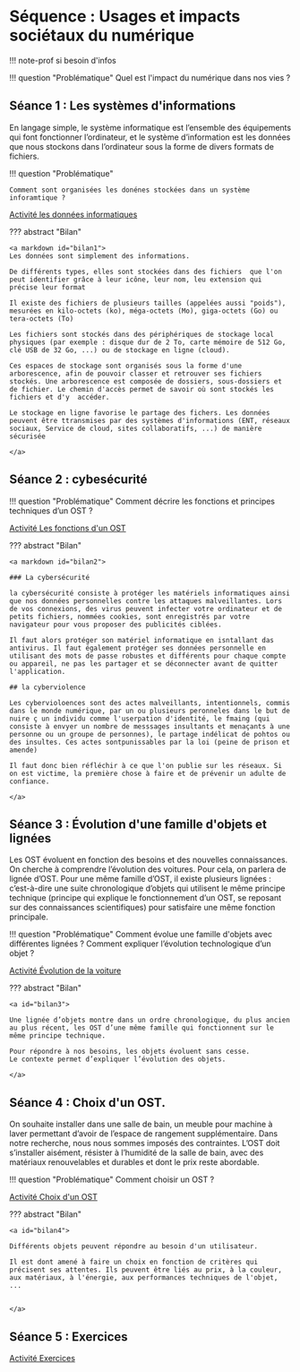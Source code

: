 # Séquence : Usages et impacts sociétaux du numérique

!!! note-prof
    si besoin d'infos


!!! question "Problématique"
    Quel est l'impact du numérique dans nos vies ?

    


## Séance 1 : Les systèmes d'informations


En langage simple, le système informatique est l’ensemble des équipements qui font fonctionner l’ordinateur, et le système d’information est les données que nous stockons dans l’ordinateur sous la forme de divers formats de fichiers.



!!! question "Problématique"

    Comment sont organisées les donénes stockées dans un système inforamtique ?

[Activité les données informatiques](../famillesObj)







??? abstract "Bilan"

    <a markdown id="bilan1">
    Les données sont simplement des informations.

    De différents types, elles sont stockées dans des fichiers  que l'on peut identifier grâce à leur icône, leur nom, leu extension qui précise leur format

    Il existe des fichiers de plusieurs tailles (appelées aussi "poids"), mesurées en kilo-octets (ko), méga-octets (Mo), giga-octets (Go) ou tera-octets (To)

    Les fichiers sont stockés dans des périphériques de stockage local physiques (par exemple : disque dur de 2 To, carte mémoire de 512 Go, clé USB de 32 Go, ...) ou de stockage en ligne (cloud).

    Ces espaces de stockage sont organisés sous la forme d'une arborescence, afin de pouvoir classer et retrouver ses fichiers stockés. Une arborescence est composée de dossiers, sous-dossiers et de fichier. Le chemin d'accès permet de savoir où sont stockés les fichiers et d'y  accéder.

    Le stockage en ligne favorise le partage des fichers. Les données peuvent être ttransmises par des systèmes d'informations (ENT, réseaux sociaux, Service de cloud, sites collaboratifs, ...) de manière sécurisée

    </a>

<div style="page-break-after: always;"></div>


## Séance 2 : cybesécurité

!!! question "Problématique"
    Comment décrire les fonctions et principes techniques d’un OST ?

[Activité Les fonctions d'un OST](../fonctions)




??? abstract "Bilan"

    <a markdown id="bilan2">

    ### La cybersécurité

    la cybersécurité consiste à protéger les matériels informatiques ainsi que nos données personnelles contre les attaques malveillantes. Lors de vos connexions, des virus peuvent infecter votre ordinateur et de petits fichiers, nommées cookies, sont enregistrés par votre navigateur pour vous proposer des publicités ciblées.

    Il faut alors protéger son matériel informatique en isntallant das antivirus. Il faut également protéger ses données personnelle en utilisant des mots de passe robustes et différents pour chaque compte ou appareil, ne pas les partager et se déconnecter avant de quitter l'application.

    ## la cyberviolence

    Les cybervioloences sont des actes malveillants, intentionnels, commis dans le monde numérique, par un ou plusieurs peronneles dans le but de nuire ç un individu comme l'userpation d'identité, le fmaing (qui consiste à envyer un nombre de messsages insultants et menaçants à une personne ou un groupe de personnes), le partage indélicat de pohtos ou des insultes. Ces actes sontpunissables par la loi (peine de prison et amende)

    Il faut donc bien réfléchir à ce que l'on publie sur les réseaux. Si on est victime, la première chose à faire et de prévenir un adulte de confiance.

    </a>



## Séance 3 : Évolution d'une famille d'objets et lignées

Les OST évoluent en fonction des besoins et des nouvelles connaissances.
On cherche à comprendre l’évolution des voitures. Pour cela, on parlera de lignée d’OST. Pour une même famille d’OST, il existe plusieurs lignées : c’est-à-dire une suite chronologique d’objets qui utilisent le même principe technique (principe qui explique le fonctionnement d’un OST, se reposant sur des connaissances scientifiques) pour satisfaire une même fonction principale. 

!!! question "Problématique"
    Comment évolue une famille d'objets avec différentes lignées ? 
    Comment expliquer l’évolution technologique d’un objet ?

[Activité Évolution de la voiture](../evolVoiture)





??? abstract "Bilan"

    <a id="bilan3">

    Une lignée d’objets montre dans un ordre chronologique, du plus ancien au plus récent, les OST d’une même famille qui fonctionnent sur le même principe technique.
    
    Pour répondre à nos besoins, les objets évoluent sans cesse.
    Le contexte permet d’expliquer l’évolution des objets.

    </a>


## Séance 4 : Choix d'un OST.

On souhaite installer dans une salle de bain, un meuble pour machine à laver permettant d’avoir de l’espace de rangement supplémentaire. Dans notre recherche, nous nous sommes imposés des contraintes. L’OST doit s’installer aisément, résister à l’humidité de la salle de bain, avec des matériaux renouvelables et durables et dont le prix reste abordable.


!!! question "Problématique"
    Comment choisir un OST ?


[Activité Choix d'un OST](../choixOST)



??? abstract "Bilan"

    <a id="bilan4">

    Différents objets peuvent répondre au besoin d'un utilisateur.

    Il est dont amené à faire un choix en fonction de critères qui précisent ses attentes. Ils peuvent être liés au prix, à la couleur, aux matériaux, à l'énergie, aux performances techniques de l'objet, ...


    </a>


## Séance 5 : Exercices

    
[Activité Exercices](../exercicesObjetsTech)



